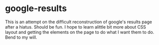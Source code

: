 # google-results

This is an attempt on the difficult reconstruction of google's results page after a hiatus. Should be fun. 
I hope to learn alittle bit more about CSS layout and getting the elements on the page to do what I want them to do. 
Bend to my will.

